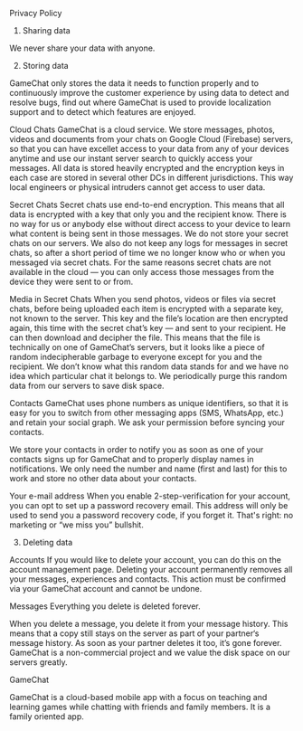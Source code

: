 Privacy Policy

1. Sharing data

We never share your data with anyone.

2. Storing data

GameChat only stores the data it needs to function properly and to continuously improve the customer experience by using data to detect and resolve bugs, find out where GameChat is used to provide localization support and to detect which features are enjoyed.

Cloud Chats
GameChat is a cloud service. We store messages, photos, videos and documents from your chats on Google Cloud (Firebase) servers, so that you can have excellet access to your data from any of your devices anytime and use our instant server search to quickly access your messages. All data is stored heavily encrypted and the encryption keys in each case are stored in several other DCs in different jurisdictions. This way local engineers or physical intruders cannot get access to user data.

Secret Chats
Secret chats use end-to-end encryption. This means that all data is encrypted with a key that only you and the recipient know. There is no way for us or anybody else without direct access to your device to learn what content is being sent in those messages. We do not store your secret chats on our servers. We also do not keep any logs for messages in secret chats, so after a short period of time we no longer know who or when you messaged via secret chats. For the same reasons secret chats are not available in the cloud — you can only access those messages from the device they were sent to or from.

Media in Secret Chats
When you send photos, videos or files via secret chats, before being uploaded each item is encrypted with a separate key, not known to the server. This key and the file’s location are then encrypted again, this time with the secret chat’s key — and sent to your recipient. He can then download and decipher the file. This means that the file is technically on one of GameChat’s servers, but it looks like a piece of random indecipherable garbage to everyone except for you and the recipient. We don’t know what this random data stands for and we have no idea which particular chat it belongs to. We periodically purge this random data from our servers to save disk space.

Contacts
GameChat uses phone numbers as unique identifiers, so that it is easy for you to switch from other messaging apps (SMS, WhatsApp, etc.) and retain your social graph. We ask your permission before syncing your contacts.

We store your contacts in order to notify you as soon as one of your contacts signs up for GameChat and to properly display names in notifications. We only need the number and name (first and last) for this to work and store no other data about your contacts.

Your e-mail address
When you enable 2-step-verification for your account, you can opt to set up a password recovery email. This address will only be used to send you a password recovery code, if you forget it. That's right: no marketing or “we miss you” bullshit.

3. Deleting data

Accounts
If you would like to delete your account, you can do this on the account management page. Deleting your account permanently removes all your messages, experiences and contacts. This action must be confirmed via your GameChat account and cannot be undone.

Messages
Everything you delete is deleted forever.

When you delete a message, you delete it from your message history. This means that a copy still stays on the server as part of your partner‘s message history. As soon as your partner deletes it too, it’s gone forever. GameChat is a non-commercial project and we value the disk space on our servers greatly.

GameChat

GameChat is a cloud-based mobile app with a focus on teaching and learning games while chatting with friends and family members.  It is a family oriented app.
